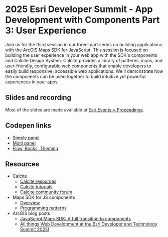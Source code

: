 # 2025 Esri Developer Summit - App Development with Components Part 3: User Experience 

Join us for the third session in our three-part series on building applications with the ArcGIS Maps SDK for JavaScript. This session is focused on building the user experience in your web app with the SDK's components and Calcite Design System. Calcite provides a library of patterns, icons, and user-friendly, configurable web components that enable developers to easily build responsive, accessible web applications. We'll demonstrate how the components can be used together to build intuitive yet powerful experiences in your apps.

## Slides and recording

Most of the slides are made available at [Esri Events > Proceedings](https://www.esri.com/en-us/about/events/index/proceedings).

## Codepen links

- [Simple panel](https://codepen.io/driskull/pen/jEOwpYp?editors=1000)
- [Multi panel](https://codepen.io/driskull/pen/QwWgBjO?editors=1000)
- [Flow, Bocks, Theming](https://codepen.io/driskull/pen/ZYEyMQE?editors=1000)

## Resources

- Calcite
  - [Calcite resources​](https://developers.arcgis.com/calcite-design-system/resources/)
  - [Calcite tutorials​​](https://developers.arcgis.com/calcite-design-system/tutorials/)
  - [Calcite community forum​](https://community.esri.com/t5/calcite-design-system/ct-p/calcite-design-system)
- Maps SDK for JS components​
  - [Overview](https://developers.arcgis.com/javascript/latest/components/)
  - [Programming patterns](https://developers.arcgis.com/javascript/latest/programming-patterns/)
- ArcGIS blog posts​
  - [JavaScript Maps SDK: A full transition to components​](https://www.esri.com/arcgis-blog/products/js-api-arcgis/developers/javascript-maps-sdk-a-full-transition-to-components/)
  - [All things Web Development at the Esri Developer and Technology Summit 2025!​](https://www.esri.com/arcgis-blog/products/js-api-arcgis/developers/all-things-web-development-at-the-developer-and-technology-summit-2025/)
